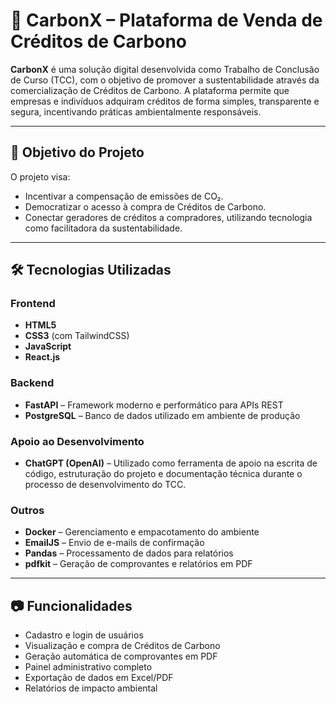 # 🌱 CarbonX – Plataforma de Venda de Créditos de Carbono

**CarbonX** é uma solução digital desenvolvida como Trabalho de Conclusão de Curso (TCC), com o objetivo de promover a sustentabilidade através da comercialização de Créditos de Carbono. A plataforma permite que empresas e indivíduos adquiram créditos de forma simples, transparente e segura, incentivando práticas ambientalmente responsáveis.

---

## 📌 Objetivo do Projeto

O projeto visa:
- Incentivar a compensação de emissões de CO₂.
- Democratizar o acesso à compra de Créditos de Carbono.
- Conectar geradores de créditos a compradores, utilizando tecnologia como facilitadora da sustentabilidade.

---

## 🛠️ Tecnologias Utilizadas

### Frontend
- **HTML5**
- **CSS3** (com TailwindCSS)
- **JavaScript**
- **React.js**

### Backend
- **FastAPI** – Framework moderno e performático para APIs REST
- **PostgreSQL** – Banco de dados utilizado em ambiente de produção

### Apoio ao Desenvolvimento
- **ChatGPT (OpenAI)** – Utilizado como ferramenta de apoio na escrita de código, estruturação do projeto e documentação técnica durante o processo de desenvolvimento do TCC.

### Outros
- **Docker** – Gerenciamento e empacotamento do ambiente
- **EmailJS** – Envio de e-mails de confirmação
- **Pandas** – Processamento de dados para relatórios
- **pdfkit** – Geração de comprovantes e relatórios em PDF

---

## 📷 Funcionalidades

- Cadastro e login de usuários
- Visualização e compra de Créditos de Carbono
- Geração automática de comprovantes em PDF
- Painel administrativo completo
- Exportação de dados em Excel/PDF
- Relatórios de impacto ambiental
